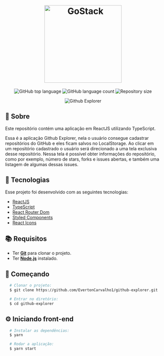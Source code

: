 <h1 align="center">
    <img alt="GoStack" src="https://ik.imagekit.io/hwyksvj4iv/logo_zY2nEMAlc.svg" width="250px" />
</h1>

<p align="center">
  <img alt="GitHub top language" src="https://img.shields.io/github/languages/top/MatheusPires99/github-explorer">
  <img alt="GitHub language count" src="https://img.shields.io/github/languages/count/MatheusPires99/github-explorer">
  <img alt="Repository size" src="https://img.shields.io/github/repo-size/MatheusPires99/github-explorer">
</p>

<p align="center">
  <img alt="Github Explorer" src="https://user-images.githubusercontent.com/82480230/181007334-41756cbe-e5b4-41b2-9a6e-ae50acde2f86.PNG" />
</p>

## :page_with_curl: Sobre
Este repositório contém uma aplicação em ReactJS utilizando TypeScript.

Essa é a aplicação Github Explorer, nela o usuário consegue cadastrar repositórios do GitHub e eles ficam salvos no LocalStorage. Ao clicar em um repositório cadastrado o usuário será direcionado a uma tela exclusiva desse repositório. Nessa tela é possível obter informações do repositório, como por exemplo, número de stars, forks e issues abertas, e também uma listagem de algumas dessas issues.

## :hammer: Tecnologias
Esse projeto foi desenvolvido com as seguintes tecnologias:

- [ReactJS](https://reactjs.org/)
- [TypeScript](https://www.typescriptlang.org/)
- [React Router Dom](https://reacttraining.com/react-router/web/guides/quick-start)
- [Styled Components](https://styled-components.com/)
- [React Icons](https://www.npmjs.com/package/react-icons)

## :books: Requisitos
- Ter [**Git**](https://git-scm.com/) para clonar o projeto.
- Ter [**Node.js**](https://nodejs.org/en/) instalado.

## :rocket: Começando
``` bash
  # Clonar o projeto:
  $ git clone https://github.com/EvertonCarvalho1/github-explorer.git

  # Entrar no diretório:
  $ cd github-explorer
```

## :gear: Iniciando front-end
```bash
  # Instalar as dependências:
  $ yarn

  # Rodar a aplicação:
  $ yarn start
